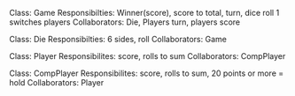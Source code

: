Class: Game
Responsibilties: Winner(score), score to total, turn, dice roll 1 switches players
Collaborators: Die, Players turn, players score

Class: Die
Responsibilties: 6 sides, roll
Collaborators: Game

Class: Player
Responsibilites: score, rolls to sum
Collaborators: CompPlayer

Class: CompPlayer
Responsibilites: score, rolls to sum, 20 points or more = hold
Collaborators: Player
